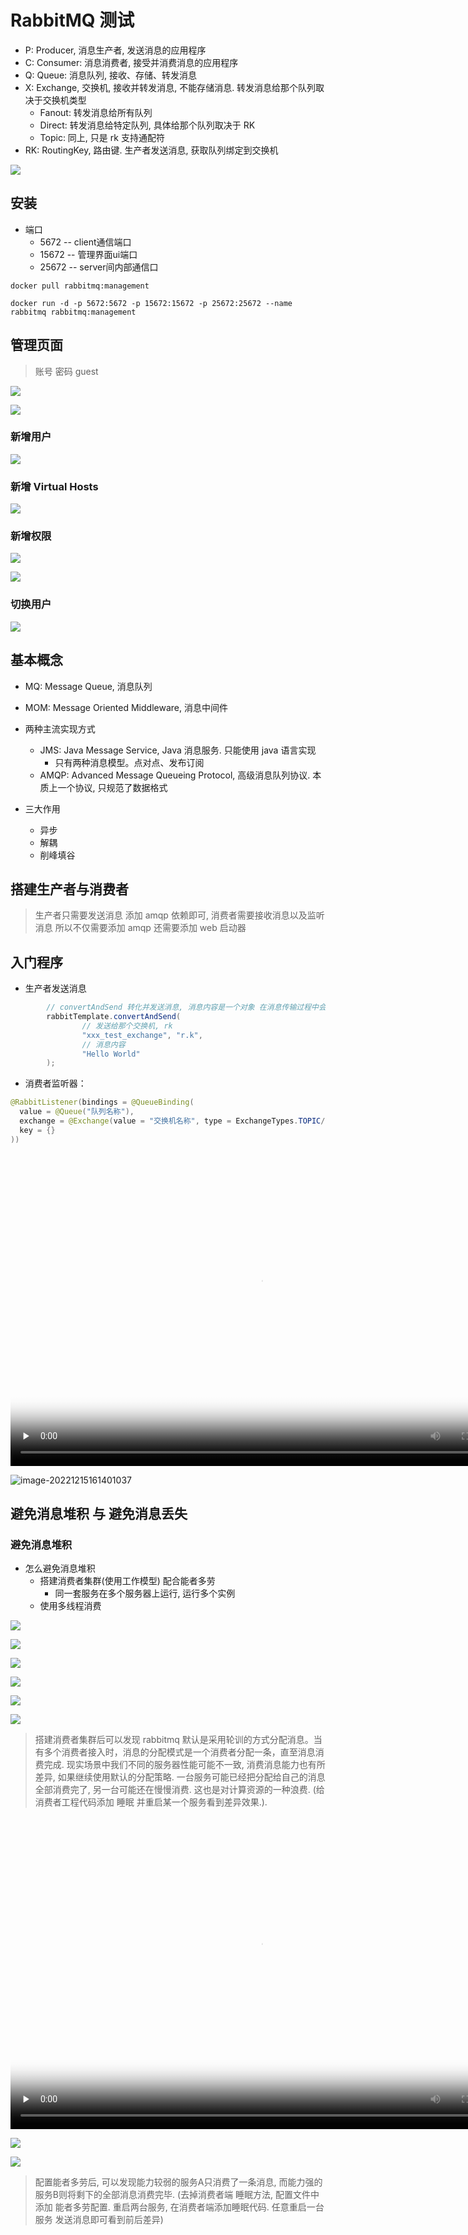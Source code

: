 # RabbitMQ 测试

* P: Producer, 消息生产者, 发送消息的应用程序
* C: Consumer: 消息消费者, 接受并消费消息的应用程序
* Q: Queue: 消息队列, 接收、存储、转发消息
* X: Exchange, 交换机, 接收并转发消息, 不能存储消息. 转发消息给那个队列取决于交换机类型
  * Fanout: 转发消息给所有队列
  * Direct: 转发消息给特定队列, 具体给那个队列取决于 RK
  * Topic: 同上, 只是 rk 支持通配符
* RK: RoutingKey, 路由键. 生产者发送消息, 获取队列绑定到交换机

![](https://oss.yiki.tech/oss/202212141644699.png)

## 安装

* 端口
    * 5672 -- client通信端口
    * 15672 -- 管理界面ui端口
    * 25672 -- server间内部通信口

```shell
docker pull rabbitmq:management

docker run -d -p 5672:5672 -p 15672:15672 -p 25672:25672 --name rabbitmq rabbitmq:management
```

## 管理页面

> 账号 密码 guest

![](https://oss.yiki.tech/oss/202212141644883.png)

![](https://oss.yiki.tech/oss/202212141645361.png)

### 新增用户

![](https://oss.yiki.tech/oss/202212141645221.png)

### 新增 Virtual Hosts

![](https://oss.yiki.tech/oss/202212141645929.png)

### 新增权限

![](https://oss.yiki.tech/oss/202212141645452.png)

![](https://oss.yiki.tech/oss/202212141645393.png)

### 切换用户

![](https://oss.yiki.tech/oss/202212141645672.png)

## 基本概念

* MQ: Message Queue, 消息队列
* MOM: Message Oriented Middleware, 消息中间件
* 两种主流实现方式
  * JMS: Java Message Service, Java 消息服务. 只能使用 java 语言实现
    * 只有两种消息模型。点对点、发布订阅
  * AMQP: Advanced Message Queueing Protocol, 高级消息队列协议. 本质上一个协议, 只规范了数据格式

* 三大作用
  * 异步
  * 解耦
  * 削峰填谷

## 搭建生产者与消费者

> 生产者只需要发送消息 添加 amqp 依赖即可, 消费者需要接收消息以及监听消息 所以不仅需要添加 amqp 还需要添加 web 启动器

## 入门程序

* 生产者发送消息

```java
        // convertAndSend 转化并发送消息, 消息内容是一个对象 在消息传输过程中会转化成二进制的形式发送(需要先声明交换机 启动消费者工程)
        rabbitTemplate.convertAndSend(
                // 发送给那个交换机, rk
                "xxx_test_exchange", "r.k",
                // 消息内容
                "Hello World"
        );
```

* 消费者监听器：

```java
@RabbitListener(bindings = @QueueBinding(
  value = @Queue("队列名称"),
  exchange = @Exchange(value = "交换机名称", type = ExchangeTypes.TOPIC/DIRECT/FANOUT),
  key = {}
))
```



<div>
  <!-- mp4格式 -->
  <video id="video" controls="" width="800" height="500" preload="none" poster="封面">
        <source id="mp4" src="https://oss.yiki.tech/oss/202212151611274.mp4" type="video/mp4">
  </videos>
</div>

![image-20221215161401037](https://oss.yiki.tech/oss/202212151615770.png)

## 避免消息堆积 与 避免消息丢失

### 避免消息堆积

* 怎么避免消息堆积
  * 搭建消费者集群(使用工作模型) 配合能者多劳
    * 同一套服务在多个服务器上运行, 运行多个实例
  * 使用多线程消费

![](https://oss.yiki.tech/oss/202212151621727.png)

![](https://oss.yiki.tech/oss/202212151624549.png)

![](https://oss.yiki.tech/oss/202212151625575.png)

![](https://oss.yiki.tech/oss/202212151626047.png)

![](https://oss.yiki.tech/oss/202212151633009.png)

![](https://oss.yiki.tech/oss/202212151633268.png)

> 搭建消费者集群后可以发现 rabbitmq 默认是采用轮训的方式分配消息。当有多个消费者接入时，消息的分配模式是一个消费者分配一条，直至消息消费完成.
> 现实场景中我们不同的服务器性能可能不一致, 消费消息能力也有所差异, 如果继续使用默认的分配策略. 一台服务可能已经把分配给自己的消息全部消费完了, 另一台可能还在慢慢消费. 这也是对计算资源的一种浪费.
> (给消费者工程代码添加 睡眠 并重启某一个服务看到差异效果.). 

<div>
  <!-- mp4格式 -->
  <video id="video" controls="" width="800" height="500" preload="none" poster="封面">
        <source id="mp4" src="https://oss.yiki.tech/oss/202212151640202.mp4" type="video/mp4">
  </videos>
</div>

![](https://oss.yiki.tech/oss/202212151644693.png)

![](https://oss.yiki.tech/oss/202212151644469.png)

> 配置能者多劳后, 可以发现能力较弱的服务A只消费了一条消息, 而能力强的服务B则将剩下的全部消息消费完毕.
> (去掉消费者端 睡眠方法, 配置文件中添加 能者多劳配置. 重启两台服务, 在消费者端添加睡眠代码. 任意重启一台服务 发送消息即可看到前后差异)

